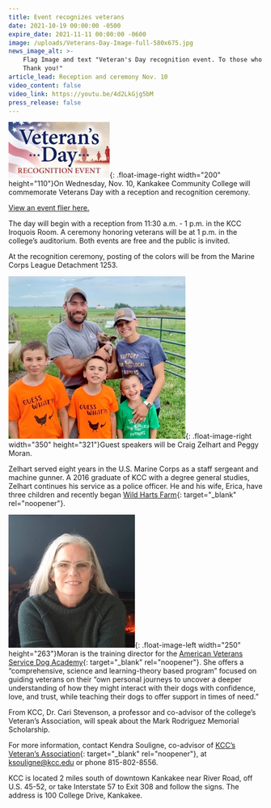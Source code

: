 ```yaml
---
title: Event recognizes veterans
date: 2021-10-19 00:00:00 -0500
expire_date: 2021-11-11 00:00:00 -0600
image: /uploads/Veterans-Day-Image-full-580x675.jpg
news_image_alt: >-
    Flag Image and text "Veteran's Day recognition event. To those who serve:
    Thank you!"
article_lead: Reception and ceremony Nov. 10
video_content: false
video_link: https://youtu.be/4d2LkGjg5bM
press_release: false
---
```

![](/uploads/2021/veterans-day-article-200x110.jpg){: .float-image-right width="200" height="110"}On Wednesday, Nov. 10, Kankakee Community College will commemorate Veterans Day with a reception and recognition ceremony.

[View an event flier here.](/Veterans-Day-KCC-flier2021.pdf)

The day will begin with a reception from 11:30 a.m. - 1 p.m. in the KCC Iroquois Room. A ceremony honoring veterans will be at 1 p.m. in the college’s auditorium. Both events are free and the public is invited.&nbsp;

At the recognition ceremony, posting of the colors will be from the Marine Corps League Detachment 1253.&nbsp;

![](/uploads/Zelhart-sm.jpeg){: .float-image-right width="350" height="321"}Guest speakers will be Craig Zelhart and Peggy Moran.

Zelhart served eight years in the U.S. Marine Corps as a staff sergeant and machine gunner. A 2016 graduate of KCC with a degree general studies, Zelhart continues his service as a police officer. He and his wife, Erica, have three children and recently began [Wild Harts Farm](https://www.wildhartsfarm.org/){: target="_blank" rel="noopener"}.

![](/uploads/2021/moran-250x263.jpg){: .float-image-left width="250" height="263"}Moran is the training director for the [American Veterans Service Dog Academy](https://www.avsda.com/home){: target="_blank" rel="noopener"}. She offers a “comprehensive, science and learning-theory based program” focused on guiding veterans on their “own personal journeys to uncover a deeper understanding of how they might interact with their dogs with confidence, love, and trust, while teaching their dogs to offer support in times of need.”

From KCC, Dr. Cari Stevenson, a professor and co-advisor of the college’s Veteran’s Association, will speak about the Mark Rodriguez Memorial Scholarship.

For more information, contact Kendra Souligne, co-advisor of [KCC’s Veteran’s Association](https://www.kcc.edu/student-resources/clubs/#veterans-association){: target="_blank" rel="noopener"}, at [ksouligne@kcc.edu](mailto:ksouligne@kcc.edu) or phone 815-802-8556.

KCC is located 2 miles south of downtown Kankakee near River Road, off U.S. 45-52, or take Interstate 57 to Exit 308 and follow the signs. The address is 100 College Drive, Kankakee.&nbsp;
